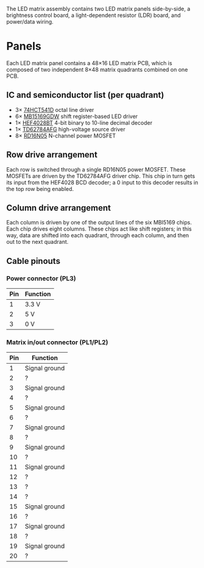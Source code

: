 The LED matrix assembly contains two LED matrix panels side-by-side,
a brightness control board, a light-dependent resistor (LDR) board,
and power/data wiring.

# Panels
Each LED matrix panel contains a 48×16 LED matrix PCB, which is composed of two independent
8×48 matrix quadrants combined on one PCB.

## IC and semiconductor list (per quadrant)
- 3× [74HCT541D](https://assets.nexperia.com/documents/data-sheet/74HC_HCT541.pdf)
octal line driver
- 6× [MB15169GDW](https://www.neumueller.com/datenblatt/macroblock/MBI5169%20Datenblatt%20-%20Datasheet.pdf)
shift register-based LED driver
- 1× [HEF4028BT](https://assets.nexperia.com/documents/data-sheet/HEF4028B.pdf)
4-bit binary to 10-line decimal decoder
- 1× [TD62784AFG](https://docs.rs-online.com/bc35/0900766b80811071.pdf)
high-voltage source driver
- 8× [RD16N05](https://www.mouser.com/datasheet/2/149/RFD16N05SM-98571.pdf)
N-channel power MOSFET

## Row drive arrangement
Each row is switched through a single RD16N05 power MOSFET.
These MOSFETs are driven by the TD62784AFG driver chip.
This chip in turn gets its input from the HEF4028 BCD decoder;
a 0 input to this decoder results in the top row being enabled.

## Column drive arrangement
Each column is driven by one of the output lines of the six MBI5169 chips.
Each chip drives eight columns.
These chips act like shift registers; in this way, data are shifted into each
quadrant, through each column, and then out to the next quadrant.

## Cable pinouts
### Power connector (PL3)
| Pin | Function |
|-----|----------|
| 1   | 3.3 V    |
| 2   | 5 V      |
| 3   | 0 V      |
### Matrix in/out connector (PL1/PL2)
| Pin | Function |
|-----|----------|
| 1   | Signal ground |
| 2   |             ? |
| 3   | Signal ground |
| 4   |             ? |
| 5   | Signal ground |
| 6   |             ? |
| 7   | Signal ground |
| 8   |             ? |
| 9   | Signal ground |
| 10  |             ? |
| 11  | Signal ground |
| 12  |             ? |
| 13  |             ? |
| 14  |             ? |
| 15  | Signal ground |
| 16  |             ? |
| 17  | Signal ground |
| 18  |             ? |
| 19  | Signal ground |
| 20  |             ? |
